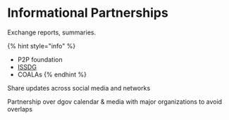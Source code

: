 # Informational Partnerships

Exchange reports, summaries.

{% hint style="info" %}
* P2P foundation
* [ISSDG](https://issdg.org)
* COALAs
{% endhint %}

Share updates across social media and networks

Partnership over dgov calendar & media with major organizations to avoid overlaps

